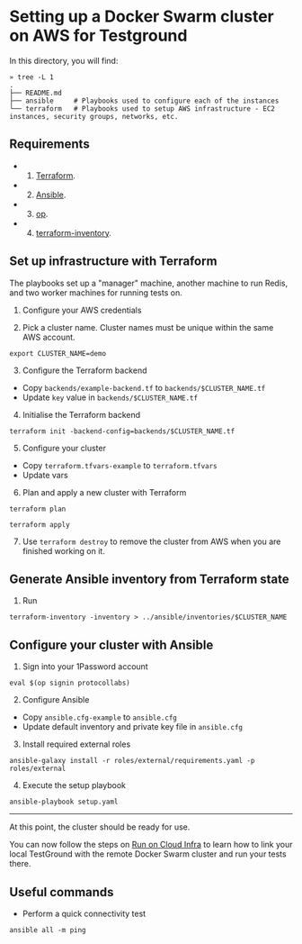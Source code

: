 # Setting up a Docker Swarm cluster on AWS for Testground

In this directory, you will find:

```
» tree -L 1
.
├── README.md
├── ansible     # Playbooks used to configure each of the instances
└── terraform   # Playbooks used to setup AWS infrastructure - EC2 instances, security groups, networks, etc.
```

## Requirements

- 1. [Terraform](https://www.terraform.io/).
- 2. [Ansible](https://www.ansible.com/).
- 3. [op](https://support.1password.com/command-line-getting-started/).
- 4. [terraform-inventory](https://github.com/adammck/terraform-inventory).

## Set up infrastructure with Terraform

The playbooks set up a "manager" machine, another machine to run Redis, and two worker machines for running tests on.

1. Configure your AWS credentials

2. Pick a cluster name. Cluster names must be unique within the same AWS account.

```
export CLUSTER_NAME=demo
```

3. Configure the Terraform backend

- Copy `backends/example-backend.tf` to `backends/$CLUSTER_NAME.tf`
- Update `key` value in `backends/$CLUSTER_NAME.tf`

4. Initialise the Terraform backend

```
terraform init -backend-config=backends/$CLUSTER_NAME.tf
```

5. Configure your cluster

- Copy `terraform.tfvars-example` to `terraform.tfvars`
- Update vars

6. Plan and apply a new cluster with Terraform

```
terraform plan
```

```
terraform apply
```

7. Use `terraform destroy` to remove the cluster from AWS when you are finished working on it.

## Generate Ansible inventory from Terraform state

1. Run

```
terraform-inventory -inventory > ../ansible/inventories/$CLUSTER_NAME
```

## Configure your cluster with Ansible

1. Sign into your 1Password account

```
eval $(op signin protocollabs)
```

2. Configure Ansible

- Copy `ansible.cfg-example` to `ansible.cfg`
- Update default inventory and private key file in `ansible.cfg`

3. Install required external roles

```
ansible-galaxy install -r roles/external/requirements.yaml -p roles/external
```

4. Execute the setup playbook

```
ansible-playbook setup.yaml
```

---

At this point, the cluster should be ready for use.

You can now follow the steps on [Run on Cloud Infra](../README.md#running-a-test-plan-on-the-testground-cloud-infrastructure) to learn how to link your local TestGround with the remote Docker Swarm cluster and run your tests there.

## Useful commands

- Perform a quick connectivity test

```
ansible all -m ping
```
